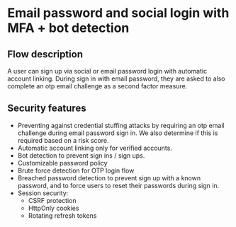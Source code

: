 # Email password and social login with MFA + bot detection

## Flow description
A user can sign up via social or email password login with automatic account linking. During sign in with email password, they are asked to also complete an otp email challenge as a second factor measure.

## Security features
- Preventing against credential stuffing attacks by requiring an otp email challenge during email password sign in. We also determine if this is required based on a risk score.
- Automatic account linking only for verified accounts.
- Bot detection to prevent sign ins / sign ups.
- Customizable password policy
- Brute force detection for OTP login flow
- Breached password detection to prevent sign up with a known password, and to force users to reset their passwords during sign in.
- Session security:
    - CSRF protection
    - HttpOnly cookies
    - Rotating refresh tokens
